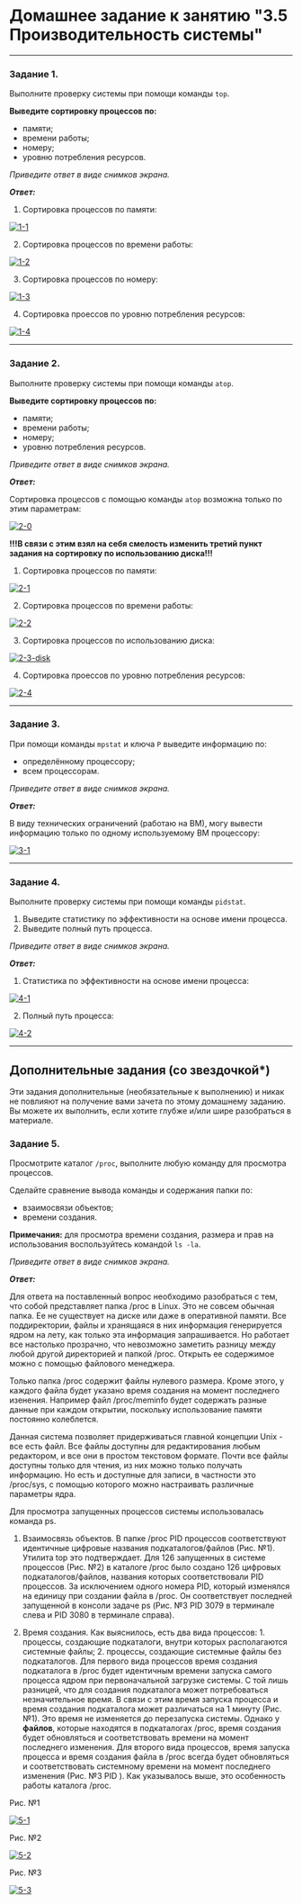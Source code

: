 # Домашнее задание к занятию "3.5 Производительность системы"

------

### Задание 1.

Выполните проверку системы при помощи команды `top`.

**Выведите сортировку процессов по:**

- памяти;
- времени работы;
- номеру;
- уровню потребления ресурсов.

*Приведите ответ в виде снимков экрана.*

***Ответ:***

1. Сортировка процессов по памяти:

<a href="https://ibb.co/Yp9d76s"><img src="https://i.ibb.co/t8f2MSr/1-1.png" alt="1-1" border="0"></a>

2. Сортировка процессов по времени работы:

<a href="https://ibb.co/bFHWbLk"><img src="https://i.ibb.co/sC5mWQZ/1-2.png" alt="1-2" border="0"></a>

3. Сортировка процессов по номеру:

<a href="https://ibb.co/58QCCFh"><img src="https://i.ibb.co/yyzKKSF/1-3.png" alt="1-3" border="0"></a>

4. Сортировка проессов по уровню потребления ресурсов:

<a href="https://ibb.co/ZNX5h5t"><img src="https://i.ibb.co/YbQmtmY/1-4.png" alt="1-4" border="0"></a>

------

### Задание 2.

Выполните проверку системы при помощи команды `atop`.

**Выведите сортировку процессов по:**

- памяти;
- времени работы;
- номеру;
- уровню потребления ресурсов.

*Приведите ответ в виде снимков экрана.*

***Ответ:***

Сортировка процессов с помощью команды `atop` возможна только по этим параметрам:

<a href="https://ibb.co/8rs2tTv"><img src="https://i.ibb.co/wSgCj3G/2-0.png" alt="2-0" border="0"></a>

**!!!В связи с этим взял на себя смелость изменить третий пункт задания на сортировку по использованию диска!!!**

1. Сортировка процессов по памяти:

<a href="https://ibb.co/SKZHWKB"><img src="https://i.ibb.co/y8xKG8q/2-1.png" alt="2-1" border="0"></a>

2. Сортировка процессов по времени работы:

<a href="https://ibb.co/xLxd3Pz"><img src="https://i.ibb.co/zxqDNjP/2-2.png" alt="2-2" border="0"></a>

3. Сортировка процессов по использованию диска:

<a href="https://ibb.co/16V7yvj"><img src="https://i.ibb.co/NShtDVb/2-3-disk.png" alt="2-3-disk" border="0"></a>

4. Сортировка проессов по уровню потребления ресурсов:

<a href="https://ibb.co/7rcLzHd"><img src="https://i.ibb.co/P1p0YRv/2-4.png" alt="2-4" border="0"></a>

------

### Задание 3.

При помощи команды `mpstat` и ключа `P` выведите информацию по:

- определённому процессору;
- всем процессорам.

*Приведите ответ в виде снимков экрана.*

***Ответ:***

В виду технических ограничений (работаю на ВМ), могу вывести информацию только по одному используемому ВМ процессору:

<a href="https://ibb.co/0rfKN9w"><img src="https://i.ibb.co/JHzqLph/3-1.png" alt="3-1" border="0"></a>

------

### Задание 4.

Выполните проверку системы при помощи команды `pidstat`. 

1. Выведите статистику по эффективности на основе имени процесса. 
2. Выведите полный путь процесса.

*Приведите ответ в виде снимков экрана.*

***Ответ:***

1. Статистика по эффективности на основе имени процесса:

<a href="https://ibb.co/Jm75hbZ"><img src="https://i.ibb.co/dj2Gh3Z/4-1.png" alt="4-1" border="0"></a>

2. Полный путь процесса:

<a href="https://ibb.co/jkN6bzR"><img src="https://i.ibb.co/ZzjLGSm/4-2.png" alt="4-2" border="0"></a>

---

## Дополнительные задания (со звездочкой*)
Эти задания дополнительные (необязательные к выполнению) и никак не повлияют на получение вами зачета по этому домашнему заданию. Вы можете их выполнить, если хотите глубже и/или шире разобраться в материале.

### Задание 5.

Просмотрите каталог `/proc`, выполните любую команду для просмотра процессов. 

Сделайте сравнение вывода команды и содержания папки по:

- взаимосвязи объектов;
- времени создания.

**Примечания:**
для просмотра времени создания, размера и прав на использования воспользуйтесь командой `ls -la`.

*Приведите ответ в виде снимков экрана.*

***Ответ:***

Для ответа на поставленный вопрос необходимо разобраться с тем, что собой представляет папка /proc в Linux. Это не совсем обычная папка. Ее не существует на диске или даже в оперативной памяти. Все поддиректории, файлы и хранящаяся в них информация генерируется ядром на лету, как только эта информация запрашивается. Но работает все настолько прозрачно, что невозможно заметить разницу между любой другой директорией и папкой /proc. Открыть ее содержимое можно с помощью файлового менеджера.

Только папка /proc содержит файлы нулевого размера. Кроме этого, у каждого файла будет указано время создания на момент последнего изенения. Например файл /proc/meminfo будет содержать разные данные при каждом открытии, поскольку использование памяти постоянно колеблется.

Данная система позволяет придерживаться главной концепции Unix - все есть файл. Все файлы доступны для редактирования любым редактором, и все они в простом текстовом формате. Почти все файлы доступны только для чтения, из них можно только получать информацию. Но есть и доступные для записи, в частности это /proc/sys, с помощью которого можно настраивать различные параметры ядра.

Для просмотра запущенных процессов системы использовалась команда ps. 

1. Взаимосвязь объектов. В папке /proc PID процессов соответствуют идентичные цифровые названия подкаталогов/файлов (Рис. №1). Утилита top это подтверждает. Для 126 запущенных в системе процессов (Рис. №2) в каталоге /proc было создано 126 цифровых подкаталогов/файлов, названия которых соответствовали PID процессов. За исключением одного номера PID, который изменялся на единицу при создании файла в /proc. Он соответствует последней запущенной в консоли задаче ps (Рис. №3 PID 3079 в терминале слева и PID 3080 в терминале справа).

2. Время создания. Как выяснилось, есть два вида процессов: 1. процессы, создающие подкаталоги, внутри которых располагаются системные файлы; 2. процессы, создающие системные файлы без подкаталогов. Для первого вида процессов время создания подкаталога в /proc будет идентичным времени запуска самого процесса ядром при первоначальной загрузке системы. С той лишь разницей, что для создания подкаталога может потребоваться незначительное время. В связи с этим время запуска процесса и время создания подкаталога может различаться на 1 минуту (Рис. №1). Это время не изменяется до перезапуска системы. Однако у **файлов**, которые находятся в подкаталогах /proc, время создания будет обновляться и соответствовать времени на момент последнего изменения. Для второго вида процессов, время запуска процесса и время создания файла в /proc всегда будет обновляться и соответствовать системному времени на момент последнего изменения (Рис. №3 PID ). Как указывалось выше, это особенность работы каталога /proc.

Рис. №1

<a href="https://ibb.co/V9hLfhT"><img src="https://i.ibb.co/DW6106Q/5-1.png" alt="5-1" border="0"></a>

Рис. №2

<a href="https://ibb.co/CKvW4fj"><img src="https://i.ibb.co/WvFs7Lr/5-2.png" alt="5-2" border="0"></a>

Рис. №3

<a href="https://ibb.co/4sSKLK8"><img src="https://i.ibb.co/N1Ntqt9/5-3.png" alt="5-3" border="0"></a>
